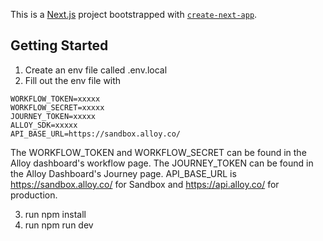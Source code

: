 This is a [Next.js](https://nextjs.org/) project bootstrapped with [`create-next-app`](https://github.com/vercel/next.js/tree/canary/packages/create-next-app).

## Getting Started

1. Create an env file called .env.local
2. Fill out the env file with 
```
WORKFLOW_TOKEN=xxxxx
WORKFLOW_SECRET=xxxxx
JOURNEY_TOKEN=xxxxx
ALLOY_SDK=xxxxx
API_BASE_URL=https://sandbox.alloy.co/
```

The WORKFLOW_TOKEN and WORKFLOW_SECRET can be found in the Alloy dashboard's workflow page.
The JOURNEY_TOKEN can be found in the Alloy Dashboard's Journey page.
API_BASE_URL is https://sandbox.alloy.co/ for Sandbox and https://api.alloy.co/ for production. 

3. run npm install
4. run npm run dev